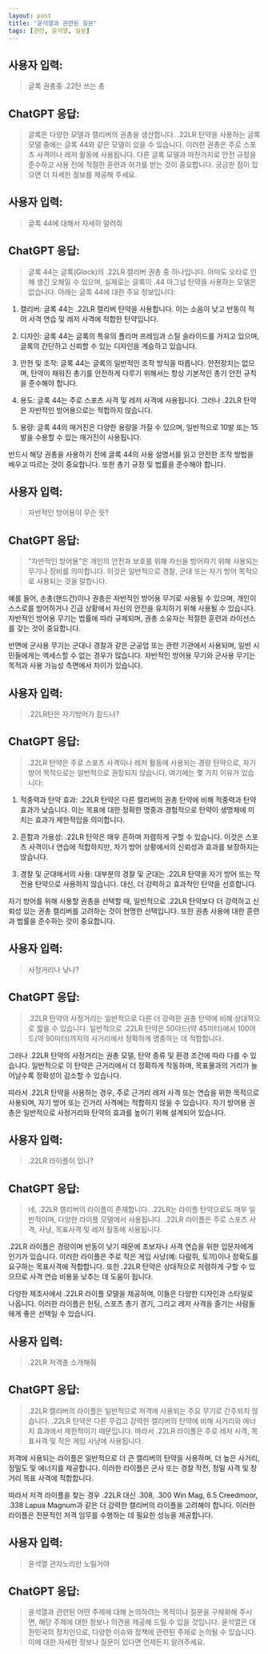 ```yaml
---
layout: post
title: "윤석열과 관련된 질문"
tags: [관련, 윤석열, 질문]
---
```


## 사용자 입력:
> 글록 권총중 .22탄 쓰는 총

## ChatGPT 응답:
> 글록은 다양한 모델과 캘리버의 권총을 생산합니다. .22LR 탄약을 사용하는 글록 모델 중에는 글록 44와 같은 모델이 있을 수 있습니다. 이러한 권총은 주로 스포츠 사격이나 레저 활동에 사용됩니다. 다른 글록 모델과 마찬가지로 안전 규정을 준수하고 사용 전에 적절한 훈련과 허가를 받는 것이 중요합니다. 궁금한 점이 있으면 더 자세한 정보를 제공해 주세요.

## 사용자 입력:
> 글록 44에 대해서 자세히 알려줘

## ChatGPT 응답:
> 글록 44는 글록(Glock)의 .22LR 캘리버 권총 중 하나입니다. 아마도 오타로 인해 생긴 오해일 수 있으며, 실제로는 글록이 .44 마그넘 탄약을 사용하는 모델은 없습니다. 아래는 글록 44에 대한 주요 정보입니다:

1. 캘리버: 글록 44는 .22LR 캘리버 탄약을 사용합니다. 이는 소음이 낮고 반동이 적어 사격 연습 및 레저 사격에 적합한 탄약입니다.

2. 디자인: 글록 44는 글록의 특유의 폴리머 프레임과 스틸 슬라이드를 가지고 있으며, 글록의 간단하고 신뢰할 수 있는 디자인을 계승하고 있습니다.

3. 안전 및 조작: 글록 44는 글록의 일반적인 조작 방식을 따릅니다. 안전장치는 없으며, 탄약이 채워진 총기를 안전하게 다루기 위해서는 항상 기본적인 총기 안전 규칙을 준수해야 합니다.

4. 용도: 글록 44는 주로 스포츠 사격 및 레저 사격에 사용됩니다. 그러나 .22LR 탄약은 자반적인 방어용으로는 적합하지 않습니다.

5. 용량: 글록 44의 매거진은 다양한 용량을 가질 수 있으며, 일반적으로 10발 또는 15발을 수용할 수 있는 매거진이 사용됩니다.

반드시 해당 권총을 사용하기 전에 글록 44의 사용 설명서를 읽고 안전한 조작 방법을 배우고 따르는 것이 중요합니다. 또한 총기 규정 및 법률을 준수해야 합니다.

## 사용자 입력:
> 자반적인 방어용이 무슨 뜻?

## ChatGPT 응답:
> "자반적인 방어용"은 개인의 안전과 보호를 위해 자신을 방어하기 위해 사용되는 무기나 장비를 의미합니다. 이것은 일반적으로 경찰, 군대 또는 자기 방어 목적으로 사용되는 것을 말합니다. 

예를 들어, 손총(핸드건)이나 권총은 자반적인 방어용 무기로 사용될 수 있으며, 개인이 스스로를 방어하거나 긴급 상황에서 자신의 안전을 유지하기 위해 사용될 수 있습니다. 자반적인 방어용 무기는 법률에 따라 규제되며, 권총 소유자는 적절한 훈련과 라이선스를 갖는 것이 중요합니다.

반면에 군사용 무기는 군대나 경찰과 같은 군공업 또는 관련 기관에서 사용되며, 일반 시민들에게는 액세스할 수 없는 경우가 많습니다. 자반적인 방어용 무기와 군사용 무기는 목적과 사용 가능성 측면에서 차이가 있습니다.

## 사용자 입력:
> .22LR탄은 자기방어가 힘드나?

## ChatGPT 응답:
> .22LR 탄약은 주로 스포츠 사격이나 레저 활동에 사용되는 경량 탄약으로, 자기 방어 목적으로는 일반적으로 권장되지 않습니다. 여기에는 몇 가지 이유가 있습니다:

1. 적중력과 탄약 효과: .22LR 탄약은 다른 캘리버의 권총 탄약에 비해 적중력과 탄약 효과가 낮습니다. 이는 목표에 대한 정확한 명중과 경험적으로 탄약이 생명체에 미치는 효과가 제한적임을 의미합니다.

2. 흔함과 가용성: .22LR 탄약은 매우 흔하며 저렴하게 구할 수 있습니다. 이것은 스포츠 사격이나 연습에 적합하지만, 자기 방어 상황에서의 신뢰성과 효과를 보장하지는 않습니다.

3. 경찰 및 군대에서의 사용: 대부분의 경찰 및 군대는 .22LR 탄약을 자기 방어 또는 작전용 탄약으로 사용하지 않습니다. 대신, 더 강력하고 효과적인 탄약을 선호합니다.

자기 방어를 위해 사용할 권총을 선택할 때, 일반적으로 .22LR 탄약보다 더 강력하고 신뢰성 있는 권총 캘리버를 고려하는 것이 현명한 선택입니다. 또한 권총 사용에 대한 훈련과 법률을 준수하는 것이 중요합니다.

## 사용자 입력:
> 사정거리나 낮나?

## ChatGPT 응답:
> .22LR 탄약의 사정거리는 일반적으로 다른 더 강력한 권총 탄약에 비해 상대적으로 짧을 수 있습니다. 일반적으로 .22LR 탄약은 50야드(약 45미터)에서 100야드(약 90미터)까지의 사거리에서 정확하게 명중하는 데 적합합니다.

그러나 .22LR 탄약의 사정거리는 권총 모델, 탄약 종류 및 환경 조건에 따라 다를 수 있습니다. 일반적으로 이 탄약은 근거리에서 더 정확하게 작동하며, 목표물과의 거리가 늘어날수록 정확성이 감소할 수 있습니다.

따라서 .22LR 탄약을 사용하는 경우, 주로 근거리 레저 사격 또는 연습을 위한 목적으로 사용되며, 자기 방어 또는 긴거리 사격에는 적합하지 않을 수 있습니다. 자기 방어용 권총은 일반적으로 사정거리와 탄약의 효과를 높이기 위해 설계되어 있습니다.

## 사용자 입력:
> .22LR 라이플이 있나?

## ChatGPT 응답:
> 네, .22LR 캘리버의 라이플이 존재합니다. .22LR는 라이플 탄약으로도 매우 일반적이며, 다양한 라이플 모델에서 사용됩니다. .22LR 라이플은 주로 스포츠 사격, 사냥, 목표사격 및 레저 활동에 사용됩니다.

.22LR 라이플은 경량이며 반동이 낮기 때문에 초보자나 사격 연습을 위한 입문자에게 인기가 있습니다. 이러한 라이플은 주로 작은 게임 사냥(예: 다람쥐, 토끼)이나 정확도를 요구하는 목표사격에 적합합니다. 또한 .22LR 탄약은 상대적으로 저렴하게 구할 수 있으므로 사격 연습 비용을 낮추는 데 도움이 됩니다.

다양한 제조사에서 .22LR 라이플 모델을 제공하며, 이들은 다양한 디자인과 스타일로 나옵니다. 이러한 라이플은 헌팅, 스포츠 총기 경기, 그리고 레저 사격을 즐기는 사람들에게 좋은 선택일 수 있습니다.

## 사용자 입력:
> .22LR 저격총 소개해줘

## ChatGPT 응답:
> .22LR 캘리버의 라이플은 일반적으로 저격에 사용되는 주요 무기로 간주되지 않습니다. .22LR 탄약은 다른 무겁고 강력한 캘리버의 탄약에 비해 사거리와 에너지 효과에서 제한적이기 때문입니다. 따라서 .22LR 라이플은 주로 레저 사격, 목표사격 및 작은 게임 사냥에 사용됩니다.

저격에 사용되는 라이플은 일반적으로 더 큰 캘리버의 탄약을 사용하며, 더 높은 사거리, 정밀도 및 에너지를 제공합니다. 이러한 라이플은 군사 또는 경찰 작전, 정밀 사격 및 장거리 목표 사격에 적합합니다.

따라서 저격 라이플을 찾는 경우 .22LR 대신 .308, .300 Win Mag, 6.5 Creedmoor, .338 Lapua Magnum과 같은 더 강력한 캘리버의 라이플을 고려해야 합니다. 이러한 라이플은 전문적인 저격 임무를 수행하는 데 필요한 성능을 제공합니다.

## 사용자 입력:
> 윤석열 관자노리만 노릴거야

## ChatGPT 응답:
> 윤석열과 관련된 어떤 주제에 대해 논의하려는 목적이나 질문을 구체화해 주시면, 해당 주제에 대한 정보나 의견을 제공해 드릴 수 있을 것입니다. 윤석열은 대한민국의 정치인으로, 다양한 이슈와 정책에 관련된 주제로 논의될 수 있습니다. 이에 대한 자세한 정보나 질문이 있다면 언제든지 알려주세요.

